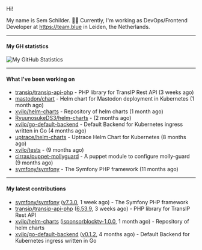 Hi!

My name is Sem Schilder. 👋🏻 Currently, I'm working as DevOps/Frontend Developer at https://team.blue in Leiden, the Netherlands.

---

#### My GH statistics

![My GitHub Statistics](https://github-readme-stats.vercel.app/api?username=xvilo&show_icons=true&count_private=true&hide_title=true)

---

#### What I've been working on

- [transip/transip-api-php](https://github.com/transip/transip-api-php) - PHP library for TransIP Rest API (3 weeks ago)
- [mastodon/chart](https://github.com/mastodon/chart) - Helm chart for Mastodon deployment in Kubernetes (1 month ago)
- [xvilo/helm-charts](https://github.com/xvilo/helm-charts) - Repository of helm charts (1 month ago)
- [RyuunosukeDS3/helm-charts](https://github.com/RyuunosukeDS3/helm-charts) -  (2 months ago)
- [xvilo/go-default-backend](https://github.com/xvilo/go-default-backend) - Default Backend for Kubernetes ingress written in Go (4 months ago)
- [uptrace/helm-charts](https://github.com/uptrace/helm-charts) - Uptrace Helm Chart for Kubernetes (8 months ago)
- [xvilo/tests](https://github.com/xvilo/tests) -  (9 months ago)
- [cirrax/puppet-mollyguard](https://github.com/cirrax/puppet-mollyguard) - A puppet module to configure molly-guard (9 months ago)
- [symfony/symfony](https://github.com/symfony/symfony) - The Symfony PHP framework (11 months ago)

---

#### My latest contributions

- [symfony/symfony](https://github.com/symfony/symfony) ([v7.3.0](https://github.com/symfony/symfony/releases/tag/v7.3.0), 1 week ago) - The Symfony PHP framework
- [transip/transip-api-php](https://github.com/transip/transip-api-php) ([6.53.9](https://github.com/transip/transip-api-php/releases/tag/6.53.9), 3 weeks ago) - PHP library for TransIP Rest API
- [xvilo/helm-charts](https://github.com/xvilo/helm-charts) ([isponsorblocktv-1.0.0](https://github.com/xvilo/helm-charts/releases/tag/isponsorblocktv-1.0.0), 1 month ago) - Repository of helm charts
- [xvilo/go-default-backend](https://github.com/xvilo/go-default-backend) ([v0.1.2](https://github.com/xvilo/go-default-backend/releases/tag/v0.1.2), 4 months ago) - Default Backend for Kubernetes ingress written in Go
